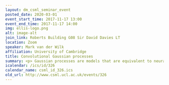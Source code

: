 ```yaml
---
layout: dm_csml_seminar_event
posted_date: 2020-03-01
event_start_time: 2017-11-17 13:00
event_end_time: 2017-11-17 14:00
img: ellis-logo.png
alt: image-alt
join_link: Roberts Building G08 Sir David Davies LT
location: Zoom
speaker: Mark van der Wilk
affiliation: University of Cambridge
title: Convolutional Gaussian processes
summary: <p> Gaussian processes are models that are equivalent to neural networks with infinitely many hidden units, and have many desirable properties, such as tractable Bayesian inference and sensible estimates. In recent years, there has been much progress on approximate inference for large datasets and non-conjugate likelihoods. However, the model structure of Gaussian processes has remained simple, especially compared to deep models. In this talk, we show how convolutional structure can be embedded in a Gaussian process and how to construct an tailored variational inference scheme for practical and accurate inference. We show that this structure significantly improves performance on classification tasks, as was seen in neural networks. We hope that this work will inspire work on more interesting Gaussian process models, where we obtain the benefits of both accurate inference and complex model structure.</p>
icalendar: /ics/id/326
calendar_name: csml_id_326.ics
old_url: http://www.csml.ucl.ac.uk/events/326
---
```

